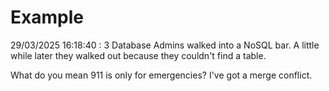 # Example

<!-- replace-with-date starts -->
29/03/2025 16:18:40 : 3 Database Admins walked into a NoSQL bar. A little while later they walked out because they couldn't find a table.
<!-- replace-with-date ends -->

<!-- replace-with-joke starts -->
What do you mean 911 is only for emergencies? I've got a merge conflict.
<!-- replace-with-joke ends -->